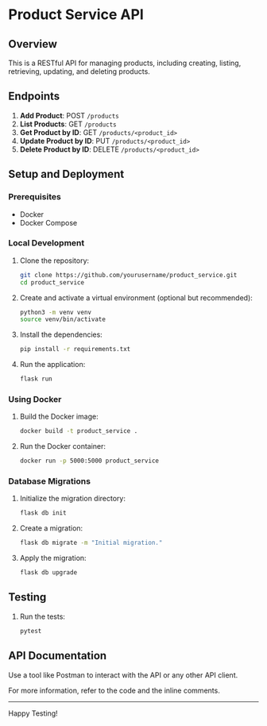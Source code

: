 # Product Service API

## Overview
This is a RESTful API for managing products, including creating, listing, retrieving, updating, and deleting products.

## Endpoints
1. **Add Product**: POST `/products`
2. **List Products**: GET `/products`
3. **Get Product by ID**: GET `/products/<product_id>`
4. **Update Product by ID**: PUT `/products/<product_id>`
5. **Delete Product by ID**: DELETE `/products/<product_id>`

## Setup and Deployment

### Prerequisites
- Docker
- Docker Compose

### Local Development
1. Clone the repository:
    ```bash
    git clone https://github.com/yourusername/product_service.git
    cd product_service
    ```

2. Create and activate a virtual environment (optional but recommended):
    ```bash
    python3 -m venv venv
    source venv/bin/activate
    ```

3. Install the dependencies:
    ```bash
    pip install -r requirements.txt
    ```

4. Run the application:
    ```bash
    flask run
    ```

### Using Docker
1. Build the Docker image:
    ```bash
    docker build -t product_service .
    ```

2. Run the Docker container:
    ```bash
    docker run -p 5000:5000 product_service
    ```

### Database Migrations
1. Initialize the migration directory:
    ```bash
    flask db init
    ```

2. Create a migration:
    ```bash
    flask db migrate -m "Initial migration."
    ```

3. Apply the migration:
    ```bash
    flask db upgrade
    ```

## Testing
1. Run the tests:
    ```bash
    pytest
    ```

## API Documentation
Use a tool like Postman to interact with the API or any other API client. 

For more information, refer to the code and the inline comments.

---

Happy Testing!
